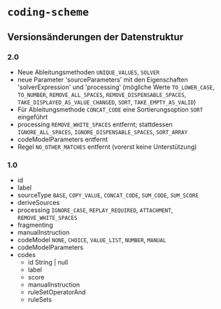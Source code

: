 # `coding-scheme`
## Versionsänderungen der Datenstruktur

### 2.0

* Neue Ableitungsmethoden `UNIQUE_VALUES`, `SOLVER`
* neue Parameter 'sourceParameters' mit den Eigenschaften 'solverExpression' und 'processing' (mögliche Werte `TO_LOWER_CASE`, `TO_NUMBER`, `REMOVE_ALL_SPACES`, `REMOVE_DISPENSABLE_SPACES`, `TAKE_DISPLAYED_AS_VALUE_CHANGED`, `SORT`, `TAKE_EMPTY_AS_VALID`)
* Für Ableitungsmethode `CONCAT_CODE` eine Sortierungsoption `SORT` eingeführt
* processing `REMOVE_WHITE_SPACES` entfernt; stattdessen `IGNORE_ALL_SPACES`, `IGNORE_DISPENSABLE_SPACES`, `SORT_ARRAY`
* codeModelParameters entfernt
* Regel `NO_OTHER_MATCHES` entfernt (vorerst keine Unterstützung)

### 1.0

* id
* label
* sourceType `BASE`, `COPY_VALUE`, `CONCAT_CODE`, `SUM_CODE`, `SUM_SCORE`
* deriveSources
* processing `IGNORE_CASE`, `REPLAY_REQUIRED`, `ATTACHMENT`, `REMOVE_WHITE_SPACES`
* fragmenting
* manualInstruction
* codeModel `NONE`, `CHOICE`, `VALUE_LIST`, `NUMBER`, `MANUAL`
* codeModelParameters
* codes
  + id String | null
  + label
  + score
  + manualInstruction
  + ruleSetOperatorAnd
  + ruleSets
